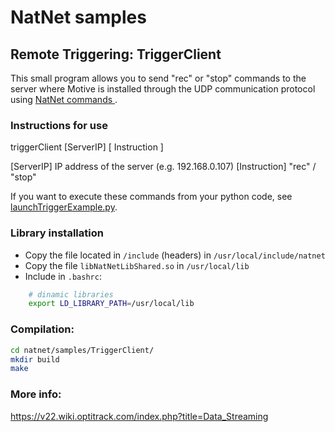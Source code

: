 # NatNet samples

## Remote Triggering: TriggerClient
This small program allows you to send "rec" or "stop" commands to the server where Motive is installed through the UDP communication protocol using [NatNet commands ](https://v22.wiki.optitrack.com/index.php?title=NatNet:_Remote_Requests/Commands).

### Instructions for use
triggerClient [ServerIP] [ Instruction ]

[ServerIP]           IP address of the server (e.g. 192.168.0.107) 
[Instruction]        "rec" / "stop"

If you want to execute these commands from your python code, see [launchTriggerExample.py](https://github.com/roboticslab-uc3m/mocap-tools/blob/master/natnet/samples/TriggerClient/launchTriggerExample.py).

### Library installation
- Copy the file located in `/include` (headers) in `/usr/local/include/natnet`
- Copy the file `libNatNetLibShared.so` in `/usr/local/lib`
- Include in `.bashrc`:

```bash
	# dinamic libraries
	export LD_LIBRARY_PATH=/usr/local/lib
```

### Compilation:

```bash
cd natnet/samples/TriggerClient/
mkdir build 
make
```

### More info:
https://v22.wiki.optitrack.com/index.php?title=Data_Streaming
